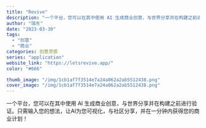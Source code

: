 ```yaml
---
title: "Revive"
description: "一个平台，您可以在其中使用 AI 生成商业创意，与世界分享并在构建之前进行验证。只需输入您的想法，让AI为您可视化，与社"
author: "瑞东"
date: "2023-03-30"
tags:
  - "创意"
  - "商业"
categories: 创意灵感
series: "application"
website_link: "https://letsrevive.app/"
color: "#666"

thumb_image: "/img/1cb1af7f3514e7a24a062a2ab5512438.png"
cover_image: "/img/1cb1af7f3514e7a24a062a2ab5512438.png"
---
```


一个平台，您可以在其中使用 AI 生成商业创意，与世界分享并在构建之前进行验证。只需输入您的想法，让AI为您可视化，与社区分享，并在一分钟内获得您的商业计划！ 